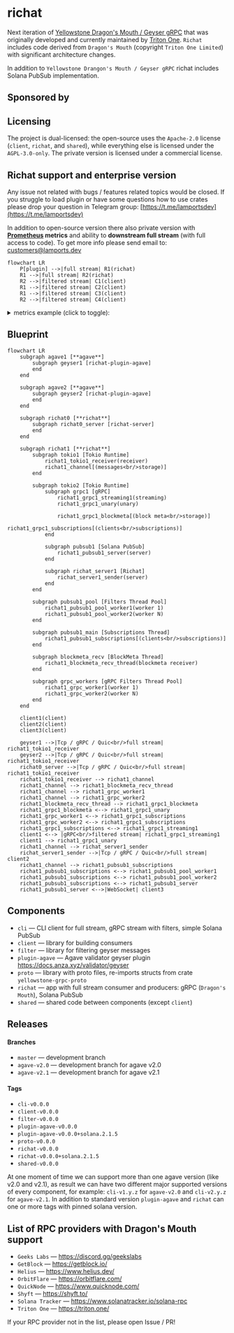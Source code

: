 # richat

Next iteration of [Yellowstone Dragon's Mouth / Geyser gRPC](https://github.com/rpcpool/yellowstone-grpc) that was originally developed and currently maintained by [Triton One](https://triton.one/). `Richat` includes code derived from `Dragon's Mouth` (copyright `Triton One Limited`) with significant architecture changes.

In addition to `Yellowstone Drangon's Mouth / Geyser gRPC` richat includes Solana PubSub implementation.

## Sponsored by

## Licensing

The project is dual-licensed: the open-source uses the `Apache-2.0` license (`client`, `richat`, and `shared`), while everything else is licensed under the `AGPL-3.0-only`. The private version is licensed under a commercial license.

## Richat support and enterprise version

Any issue not related with bugs / features related topics would be closed. If you struggle to load plugin or have some questions how to use crates please drop your question in Telegram group: [https://t.me/lamportsdev](https://t.me/lamportsdev)

In addition to open-source version there also private version with **[Prometheus](https://prometheus.io/) metrics** and ability to **downstream full stream** (with full access to code). To get more info please send email to: [customers@lamports.dev](mailto:customers@lamports.dev)

```mermaid
flowchart LR
    P[plugin] -->|full stream| R1(richat)
    R1 -->|full stream| R2(richat)
    R2 -->|filtered stream| C1(client)
    R1 -->|filtered stream| C2(client)
    R1 -->|filtered stream| C3(client)
    R2 -->|filtered stream| C4(client)
```

<details>
<summary>metrics example (click to toggle):</summary>

```
$ curl -s 127.0.0.1:10224/metrics
# HELP block_message_failed Block message reconstruction errors
# TYPE block_message_failed gauge
block_message_failed{reason="MissedBlockMeta"} 32
block_message_failed{reason="Total"} 32
# HELP channel_bytes_total Total size of all messages in channel
# TYPE channel_bytes_total gauge
channel_bytes_total 15254736504
# HELP channel_messages_total Total number of messages in channel
# TYPE channel_messages_total gauge
channel_messages_total 2097152
# HELP channel_slot Latest slot in channel by commitment
# TYPE channel_slot gauge
channel_slot{commitment="confirmed"} 319976982
channel_slot{commitment="finalized"} 319976952
channel_slot{commitment="processed"} 319976983
# HELP channel_slots_total Total number of slots in channel
# TYPE channel_slots_total gauge
channel_slots_total 209
# HELP grpc_block_meta_slot Latest slot in gRPC block meta
# TYPE grpc_block_meta_slot gauge
grpc_block_meta_slot{commitment="confirmed"} 319976982
grpc_block_meta_slot{commitment="finalized"} 319976952
grpc_block_meta_slot{commitment="processed"} 319976983
# HELP grpc_block_meta_queue_size Number of gRPC requests to block meta data
# TYPE grpc_block_meta_queue_size gauge
grpc_block_meta_queue_size 0
# HELP grpc_requests_total Number of gRPC requests per method
# TYPE grpc_requests_total gauge
grpc_requests_total{method="get_slot",x_subscription_id=""} 1
grpc_requests_total{method="subscribe",x_subscription_id=""} 1
# HELP grpc_subscribe_cpu_seconds_total CPU consumption of gRPC filters in subscriptions
# TYPE grpc_subscribe_cpu_seconds_total gauge
grpc_subscribe_cpu_seconds_total{x_subscription_id=""} 4.828066549975842
# HELP grpc_subscribe_messages_count_total Number of gRPC messages in subscriptions by type
# TYPE grpc_subscribe_messages_count_total gauge
grpc_subscribe_messages_count_total{message="ping",x_subscription_id=""} 62
grpc_subscribe_messages_count_total{message="slot",x_subscription_id=""} 1400
# HELP grpc_subscribe_messages_bytes_total Total size of gRPC messages in subscriptions by type
# TYPE grpc_subscribe_messages_bytes_total gauge
grpc_subscribe_messages_bytes_total{message="ping",x_subscription_id=""} 992
grpc_subscribe_messages_bytes_total{message="slot",x_subscription_id=""} 49106
# HELP grpc_subscribe_total Number of gRPC subscriptions
# TYPE grpc_subscribe_total gauge
grpc_subscribe_total{x_subscription_id=""} 0
# HELP pubsub_cached_signatures_total Number of cached signatures
# TYPE pubsub_cached_signatures_total gauge
pubsub_cached_signatures_total 56566
# HELP pubsub_connections_total Number of connections to PubSub
# TYPE pubsub_connections_total gauge
pubsub_connections_total{x_subscription_id=""} 0
# HELP pubsub_messages_sent_count_total Number of sent filtered messages by type
# TYPE pubsub_messages_sent_count_total counter
pubsub_messages_sent_count_total{subscription="account",x_subscription_id=""} 16
pubsub_messages_sent_count_total{subscription="root",x_subscription_id=""} 118
pubsub_messages_sent_count_total{subscription="slotsupdates",x_subscription_id=""} 383
# HELP pubsub_messages_sent_bytes_total Total size of sent filtered messages by type
# TYPE pubsub_messages_sent_bytes_total counter
pubsub_messages_sent_bytes_total{subscription="account",x_subscription_id=""} 4208
pubsub_messages_sent_bytes_total{subscription="root",x_subscription_id=""} 10856
pubsub_messages_sent_bytes_total{subscription="slotsupdates",x_subscription_id=""} 69399
# HELP pubsub_slot Latest slot handled in PubSub by commitment
# TYPE pubsub_slot gauge
pubsub_slot{commitment="confirmed"} 319976982
pubsub_slot{commitment="finalized"} 319976952
pubsub_slot{commitment="processed"} 319976983
# HELP pubsub_stored_messages_count_total Number of stored filtered messages in cache
# TYPE pubsub_stored_messages_count_total gauge
pubsub_stored_messages_count_total 2337
# HELP pubsub_stored_messages_bytes_total Total size of stored filtered messages in cache
# TYPE pubsub_stored_messages_bytes_total gauge
pubsub_stored_messages_bytes_total 404610
# HELP pubsub_subscriptions_total Number of subscriptions by type
# TYPE pubsub_subscriptions_total gauge
pubsub_subscriptions_total{subscription="account",x_subscription_id=""} 0
pubsub_subscriptions_total{subscription="root",x_subscription_id=""} 0
pubsub_subscriptions_total{subscription="slotsupdates",x_subscription_id=""} 0
# HELP version Richat App version info
# TYPE version counter
version{buildts="2025-02-11T15:49:26.646046121Z",git="2991f89-modified",package="richat",proto="5.0.0",rustc="1.81.0",solana="2.1.10",version="2.2.0"} 1
```
</details>

## Blueprint

```mermaid
flowchart LR
    subgraph agave1 [**agave**]
        subgraph geyser1 [richat-plugin-agave]
        end
    end

    subgraph agave2 [**agave**]
        subgraph geyser2 [richat-plugin-agave]
        end
    end

    subgraph richat0 [**richat**]
        subgraph richat0_server [richat-server]
        end
    end

    subgraph richat1 [**richat**]
        subgraph tokio1 [Tokio Runtime]
            richat1_tokio1_receiver(receiver)
            richat1_channel[(messages<br/>storage)]
        end

        subgraph tokio2 [Tokio Runtime]
            subgraph grpc1 [gRPC]
                richat1_grpc1_streaming1(streaming)
                richat1_grpc1_unary(unary)

                richat1_grpc1_blockmeta[(block meta<br/>storage)]
                richat1_grpc1_subscriptions[(clients<br/>subscriptions)]
            end

            subgraph pubsub1 [Solana PubSub]
                richat1_pubsub1_server(server)
            end

            subgraph richat_server1 [Richat]
                richat_server1_sender(server)
            end
        end

        subgraph pubsub1_pool [Filters Thread Pool]
            richat1_pubsub1_pool_worker1(worker 1)
            richat1_pubsub1_pool_worker2(worker N)
        end

        subgraph pubsub1_main [Subscriptions Thread]
            richat1_pubsub1_subscriptions[(clients<br/>subscriptions)]
        end

        subgraph blockmeta_recv [BlockMeta Thread]
            richat1_blockmeta_recv_thread(blockmeta receiver)
        end

        subgraph grpc_workers [gRPC Filters Thread Pool]
            richat1_grpc_worker1(worker 1)
            richat1_grpc_worker2(worker N)
        end
    end

    client1(client)
    client2(client)
    client3(client)

    geyser1 -->|Tcp / gRPC / Quic<br/>full stream| richat1_tokio1_receiver
    geyser2 -->|Tcp / gRPC / Quic<br/>full stream| richat1_tokio1_receiver
    richat0_server -->|Tcp / gRPC / Quic<br/>full stream| richat1_tokio1_receiver
    richat1_tokio1_receiver --> richat1_channel
    richat1_channel --> richat1_blockmeta_recv_thread
    richat1_channel --> richat1_grpc_worker1
    richat1_channel --> richat1_grpc_worker2
    richat1_blockmeta_recv_thread --> richat1_grpc1_blockmeta
    richat1_grpc1_blockmeta <--> richat1_grpc1_unary
    richat1_grpc_worker1 <--> richat1_grpc1_subscriptions
    richat1_grpc_worker2 <--> richat1_grpc1_subscriptions
    richat1_grpc1_subscriptions <--> richat1_grpc1_streaming1
    client1 <--> |gRPC<br/>filtered stream| richat1_grpc1_streaming1
    client1 --> richat1_grpc1_unary
    richat1_channel --> richat_server1_sender
    richat_server1_sender -->|Tcp / gRPC / Quic<br/>full stream| client2
    richat1_channel --> richat1_pubsub1_subscriptions
    richat1_pubsub1_subscriptions <--> richat1_pubsub1_pool_worker1
    richat1_pubsub1_subscriptions <--> richat1_pubsub1_pool_worker2
    richat1_pubsub1_subscriptions <--> richat1_pubsub1_server
    richat1_pubsub1_server <-->|WebSocket| client3
```

## Components

- `cli` — CLI client for full stream, gRPC stream with filters, simple Solana PubSub
- `client` — library for building consumers
- `filter` — library for filtering geyser messages
- `plugin-agave` — Agave validator geyser plugin https://docs.anza.xyz/validator/geyser
- `proto` — library with proto files, re-imports structs from crate `yellowstone-grpc-proto`
- `richat` — app with full stream consumer and producers: gRPC (`Dragon's Mouth`), Solana PubSub
- `shared` — shared code between components (except `client`)

## Releases

#### Branches

- `master` — development branch
- `agave-v2.0` — development branch for agave v2.0
- `agave-v2.1` — development branch for agave v2.1

#### Tags

- `cli-v0.0.0`
- `client-v0.0.0`
- `filter-v0.0.0`
- `plugin-agave-v0.0.0`
- `plugin-agave-v0.0.0+solana.2.1.5`
- `proto-v0.0.0`
- `richat-v0.0.0`
- `richat-v0.0.0+solana.2.1.5`
- `shared-v0.0.0`

At one moment of time we can support more than one agave version (like v2.0 and v2.1), as result we can have two different major supported versions of every component, for example: `cli-v1.y.z` for `agave-v2.0` and `cli-v2.y.z` for `agave-v2.1`. In addition to standard version `plugin-agave` and `richat` can one or more tags with pinned solana version.

## List of RPC providers with Dragon's Mouth support

- `Geeks Labs` — https://discord.gg/geekslabs
- `GetBlock` — https://getblock.io/
- `Helius` — https://www.helius.dev/
- `OrbitFlare` — https://orbitflare.com/
- `QuickNode` — https://www.quicknode.com/
- `Shyft` — https://shyft.to/
- `Solana Tracker` — https://www.solanatracker.io/solana-rpc
- `Triton One` — https://triton.one/

If your RPC provider not in the list, please open Issue / PR!
